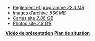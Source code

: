 - [Règlement et programme  *22.3 MB*](../documents/LJ_1_Brief_Guidelines-Reglement_Programme.zip)
- [Images d’archive  *636 MB*](../documents/LJ_2_Archives.zip)
- [Cartes site  *2.86 GB*](../documents/LJ_3_Maps-Cartes.zip)
- [Photos site  *2.8 GB*](../documents/LJ_4_Photos.zip)

**[Vidéo de présentation](#video)**
**[Plan de situation](#plan)**
